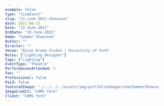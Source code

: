 ```yaml
---
example: false
type: "liveEvent"
slug: "13-june-2021-showcase"
date: 2021-06-13
Date: "13-June-2021"
EndDate: "19-June-2021"
Name: "Summer Showcase"
Author: ""
Director: ""
Venue: "Dixon Drama Studio | University of York"
Roles: ["Lighting Designer"]
Tags: ["Lighting"]
EventType: "Theatre"
PerformancesAttended: 3
Fee: ""
Professional: false
Paid: false
featuredImage: "./../../../assets/img/portfolioImages/chmsSummerShowcase.jpg"
ImageCredit: "CHMS York"
Client: "CHMS York"
---
```


